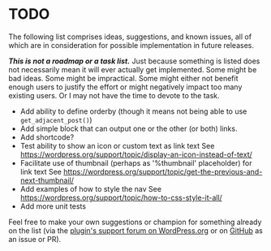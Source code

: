 # TODO

The following list comprises ideas, suggestions, and known issues, all of which are in consideration for possible implementation in future releases.

***This is not a roadmap or a task list.*** Just because something is listed does not necessarily mean it will ever actually get implemented. Some might be bad ideas. Some might be impractical. Some might either not benefit enough users to justify the effort or might negatively impact too many existing users. Or I may not have the time to devote to the task.

* Add ability to define orderby (though it means not being able to use `get_adjacent_post()`)
* Add simple block that can output one or the other (or both) links.
* Add shortcode?
* Test ability to show an icon or custom text as link text
  See https://wordpress.org/support/topic/display-an-icon-instead-of-text/
* Facilitate use of thumbnail (perhaps as '%thumbnail' placeholder) for link text
  See https://wordpress.org/support/topic/get-the-previous-and-next-thumbnail/
* Add examples of how to style the nav
  See https://wordpress.org/support/topic/how-to-css-style-it-all/
* Add more unit tests

Feel free to make your own suggestions or champion for something already on the list (via the [plugin's support forum on WordPress.org](https://wordpress.org/support/plugin/loop-post-navigation-links/) or on [GitHub](https://github.com/coffee2code/loop-post-navigation-links/) as an issue or PR).